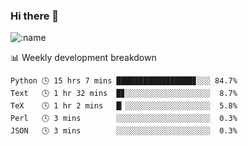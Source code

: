 ### Hi there 👋

<!--
**lv2020/lv2020** is a ✨ _special_ ✨ repository because its `README.md` (this file) appears on your GitHub profile.

Here are some ideas to get you started:

- 🔭 I’m currently working on ...
- 🌱 I’m currently learning ...
- 👯 I’m looking to collaborate on ...
- 🤔 I’m looking for help with ...
- 💬 Ask me about ...
- 📫 How to reach me: ...
- 😄 Pronouns: ...
- ⚡ Fun fact: ...
-->
![:name](https://count.getloli.com/get/@:lv2020)
 <!-- waka-box start -->
📊 Weekly development breakdown
```text
Python 🕓 15 hrs 7 mins █████████████████▊░░░ 84.7%
Text   🕓 1 hr 32 mins  █▊░░░░░░░░░░░░░░░░░░░  8.7%
TeX    🕓 1 hr 2 mins   █▏░░░░░░░░░░░░░░░░░░░  5.8%
Perl   🕓 3 mins        ░░░░░░░░░░░░░░░░░░░░░  0.3%
JSON   🕓 3 mins        ░░░░░░░░░░░░░░░░░░░░░  0.3%
```
<!-- Powered by https://github.com/YouEclipse/waka-box-go . -->
<!-- waka-box end -->
